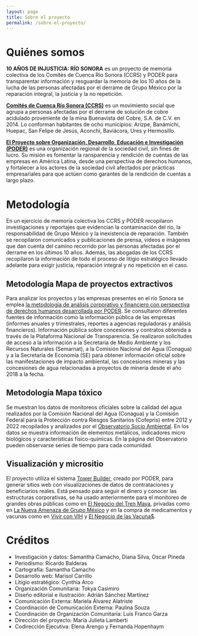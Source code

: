 ```yaml
---
layout: page
title: Sobre el proyecto
permalink: /sobre-el-proyecto/
---
```


# Quiénes somos

**10 AÑOS DE INJUSTICIA: RÍO SONORA** es un proyecto de memoria colectiva de los Comités de Cuenca Río Sonora (CCRS) y PODER para transparentar información y resguardar la memoria de los 10 años de la lucha de las personas afectadas por el derrame de Grupo México por la reparación integral, la justicia y la no repetición.

[**Comités de Cuenca Río Sonora (CCRS)**](https://comitescuencariosonora.wordpress.com/) es un movimiento social que agrupa a personas afectadas por el derrame de solución de cobre acidulado proveniente de la mina Buenavista del Cobre, S.A. de C.V. en 2014. Lo conforman habitantes de ocho municipios: Arizpe, Banámichi, Huepac, San Felipe de Jesús, Aconchi, Baviácora, Ures y Hermosillo.

[**El Proyecto sobre Organización, Desarrollo, Educación e Investigación (PODER)**](https://poderlatam.org/) es una organización regional de la sociedad civil, sin fines de lucro. Su misión es fomentar la ransparencia y rendición de cuentas de las empresas en América Latina, desde una perspectiva de derechos humanos, y fortalecer a los actores de la sociedad civil afectados por prácticas empresariales para que actúen como garantes de la rendición de cuentas a largo plazo.

# Metodología

En un ejercicio de memoria colectiva los CCRS y PODER recopilaron investigaciones y reportajes que evidencian la contaminación del río, la responsabilidad de Grupo México y la inexistencia de reparación. También se recopilaron comunicados y publicaciones de prensa, videos e imágenes que dan cuenta del camino recorrido por las personas afectadas por el derrame en los últimos 10 años. Además, las abogadas de los CCRS recopilaron la información de todo el proceso de litigio estratégico llevado adelante para exigir justicia, reparaciòn integral y no repetición en el caso.

## Metodología Mapa de proyectos extractivos

Para analizar los proyectos y las empresas presentes en el río Sonora se emplea [la metodología de análisis corporativo y financiero con perspectiva de derechos humanos desarrollada por PODER](https://poderlatam.org/metodologia-de-poder-para-la-investigacion-estrategica/). Se consultaron diferentes fuentes de información como la información pública de las empresas (informes anuales y trimestrales, reportes a agencias reguladoras y análisis financieros). Información pública sobre concesiones y contratos obtenida a través de la Plataforma Nacional de Transparencia. Se realizaron solicitudes de acceso a la información a la Secretaría de Medio Ambiente y los Recursos Naturales (Semarnat), a la Comisión Nacional del Agua (Conagua) y a la Secretaría de Economía (SE) para obtener información oficial sobre las manifestaciones de impacto ambiental, las concesiones mineras y las concesiones de agua relacionadas a proyectos de minería desde el año 2018 a la fecha.

## Metodología Mapa tóxico

Se muestran los datos de monitoreos oficiales sobre la calidad del agua realizados por la Comisión Nacional del Agua (Conagua) y la Comisión Federal para la Protección contra Riesgos Sanitarios (Cofepris) entre 2012 y 2022 recopilados y analizados por el [Observatorio Socio Ambiental](https://observatorio-socio-ambiental.mx/data/calidad.html#Data). En los datos se muestra información de elementos metálicos, indicadores micro biológicos y características físico-químicas. En la página del Observatorio pueden observarse series de tiempo para cada comunidad.

## Visualización y micrositio

El proyecto utiliza el sistema [Tower Builder](https://towerbuilder.readthedocs.io/es/latest/index.html), creado por PODER, para generar sitios web con visualizaciones de datos de contrataciones y beneficiarios reales. Está pensado para seguir el dinero y conocer las estructuras corporativas, se ha usado anteriormente para el monitoreo de grandes obras públicas como en [El Negocio del Tren Maya](https://trenmaya.poderlatam.org/#/), privadas como en [La Nueva Amenaza de Grupo México](https://poderlatam.org/project/la-nueva-amenaza-de-grupo-mexico/) y en la compra de medicamentos y vacunas como en [Vivir con VIH](https://vivirconvih.org/) y [El Negocio de las Vacuna$](https://poderlatam.org/el-negocio-de-las-vacunas/#/vacunas-2023/).

# Créditos

-	Investigación y datos: Samantha Camacho, Diana Silva, Oscar Pineda
-	Periodismo: Ricardo Balderas
-	Cartografía: Samantha Camacho
-	Desarrollo web: Marisol Carrillo
-	Litigio estratégico: Cynthia Arco
-	Organización Comunitaria: Tokya Casimiro
-	Diseño editorial e ilustración: Adrián Sánchez Martínez
-	Comunicación Externa: Mariela Álvarez Alatriste
-	Coordinación de Comunicación Externa: Paulina Souza
-	Coordinación de Organización Comunitaria: Luis Franco Garza
-	Dirección del proyecto: María Julieta Lamberti
-	Codirección Ejecutiva: Elena Arengo y Fernanda Hopenhaym
<br>
<br>
